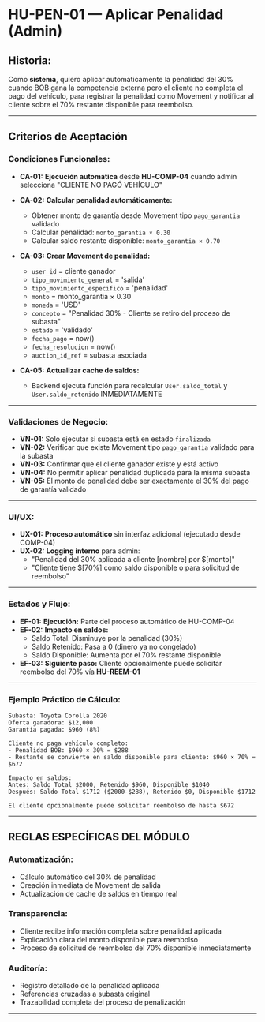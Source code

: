 # HU-PEN-01 — Aplicar Penalidad (Admin)

## **Historia:**

Como **sistema**, quiero aplicar automáticamente la penalidad del 30% cuando BOB gana la competencia externa pero el cliente no completa el pago del vehículo, para registrar la penalidad como Movement y notificar al cliente sobre el 70% restante disponible para reembolso.

---

## **Criterios de Aceptación**

### **Condiciones Funcionales:**

- **CA-01:** **Ejecución automática** desde **HU-COMP-04** cuando admin selecciona "CLIENTE NO PAGÓ VEHÍCULO"
- **CA-02:** **Calcular penalidad automáticamente:**
    - Obtener monto de garantía desde Movement tipo `pago_garantia` validado
    - Calcular penalidad: `monto_garantia × 0.30`
    - Calcular saldo restante disponible: `monto_garantia × 0.70`
- **CA-03:** **Crear Movement de penalidad:**
    - `user_id` = cliente ganador
    - `tipo_movimiento_general` = 'salida'
    - `tipo_movimiento_especifico` = 'penalidad'
    - `monto` = monto_garantia × 0.30
    - `moneda` = 'USD'
    - `concepto` = "Penalidad 30% - Cliente se retiro del proceso de subasta"
    - `estado` = 'validado'
    - `fecha_pago` = now()
    - `fecha_resolucion` = now()
    - `auction_id_ref` = subasta asociada

- **CA-05:** **Actualizar cache de saldos:**
    - Backend ejecuta función para recalcular `User.saldo_total` y `User.saldo_retenido` INMEDIATAMENTE

---

### **Validaciones de Negocio:**

- **VN-01:** Solo ejecutar si subasta está en estado `finalizada`
- **VN-02:** Verificar que existe Movement tipo `pago_garantia` validado para la subasta
- **VN-03:** Confirmar que el cliente ganador existe y está activo
- **VN-04:** No permitir aplicar penalidad duplicada para la misma subasta
- **VN-05:** El monto de penalidad debe ser exactamente el 30% del pago de garantía validado

---

### **UI/UX:**

- **UX-01:** **Proceso automático** sin interfaz adicional (ejecutado desde COMP-04)
- **UX-02:** **Logging interno** para admin:
    - "Penalidad del 30% aplicada a cliente [nombre] por $[monto]"
    - "Cliente tiene $[70%] como saldo disponible o para solicitud de reembolso"

---

### **Estados y Flujo:**

- **EF-01:** **Ejecución:** Parte del proceso automático de HU-COMP-04
- **EF-02:** **Impacto en saldos:**
    - Saldo Total: Disminuye por la penalidad (30%)
    - Saldo Retenido: Pasa a 0 (dinero ya no congelado)
    - Saldo Disponible: Aumenta por el 70% restante disponible
- **EF-03:** **Siguiente paso:** Cliente opcionalmente puede solicitar reembolso del 70% vía **HU-REEM-01**

---

### **Ejemplo Práctico de Cálculo:**

```
Subasta: Toyota Corolla 2020
Oferta ganadora: $12,000
Garantía pagada: $960 (8%)

Cliente no paga vehículo completo:
- Penalidad BOB: $960 × 30% = $288
- Restante se convierte en saldo disponible para cliente: $960 × 70% = $672

Impacto en saldos:
Antes: Saldo Total $2000, Retenido $960, Disponible $1040
Después: Saldo Total $1712 ($2000-$288), Retenido $0, Disponible $1712

El cliente opcionalmente puede solicitar reembolso de hasta $672
```


---

## **REGLAS ESPECÍFICAS DEL MÓDULO**

### **Automatización:**
- Cálculo automático del 30% de penalidad
- Creación inmediata de Movement de salida
- Actualización de cache de saldos en tiempo real

### **Transparencia:**
- Cliente recibe información completa sobre penalidad aplicada
- Explicación clara del monto disponible para reembolso
- Proceso de solicitud de reembolso del 70% disponible inmediatamente

### **Auditoría:**
- Registro detallado de la penalidad aplicada
- Referencias cruzadas a subasta original
- Trazabilidad completa del proceso de penalización

---